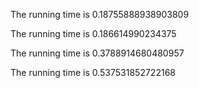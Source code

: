 
The running time is 0.18755888938903809



The running time is 0.186614990234375



The running time is 0.3788914680480957



The running time is 0.537531852722168


